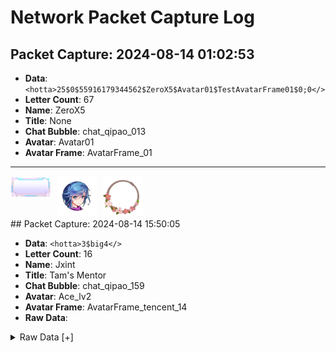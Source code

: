 # Network Packet Capture Log

## Packet Capture: 2024-08-14 01:02:53

- **Data**: `<hotta>25$0$55916179344562$ZeroX5$Avatar01$TestAvatarFrame01$0;0</>`
- **Letter Count**: 67
- **Name**: ZeroX5
- **Title**: None
- **Chat Bubble**: chat_qipao_013
- **Avatar**: Avatar01
- **Avatar Frame**: AvatarFrame_01
---
<img align='left' width='64px' src='https://github.com/JMJAJ/TOFTools/blob/icons/qipao/qipao_013.png' style='padding-right:10px;' />
<img align='left' width='64px' src='https://github.com/JMJAJ/TOFTools/blob/icons/Avatar/avatar_01.png' style='padding-right:10px;' />
<img align='left' width='64px' src='https://github.com/JMJAJ/TOFTools/blob/icons/AvatarFrame/AvatarFrame_01.png' style='padding-right:10px;' />
<br /><br /><br /><br />
## Packet Capture: 2024-08-14 15:50:05

- **Data**: `<hotta>3$big4</>`
- **Letter Count**: 16
- **Name**: Jxint
- **Title**: Tam's Mentor
- **Chat Bubble**: chat_qipao_159
- **Avatar**: Ace_lv2
- **Avatar Frame**: AvatarFrame_tencent_14
- **Raw Data**:
<details>
<summary>Raw Data [+]</summary>

```

